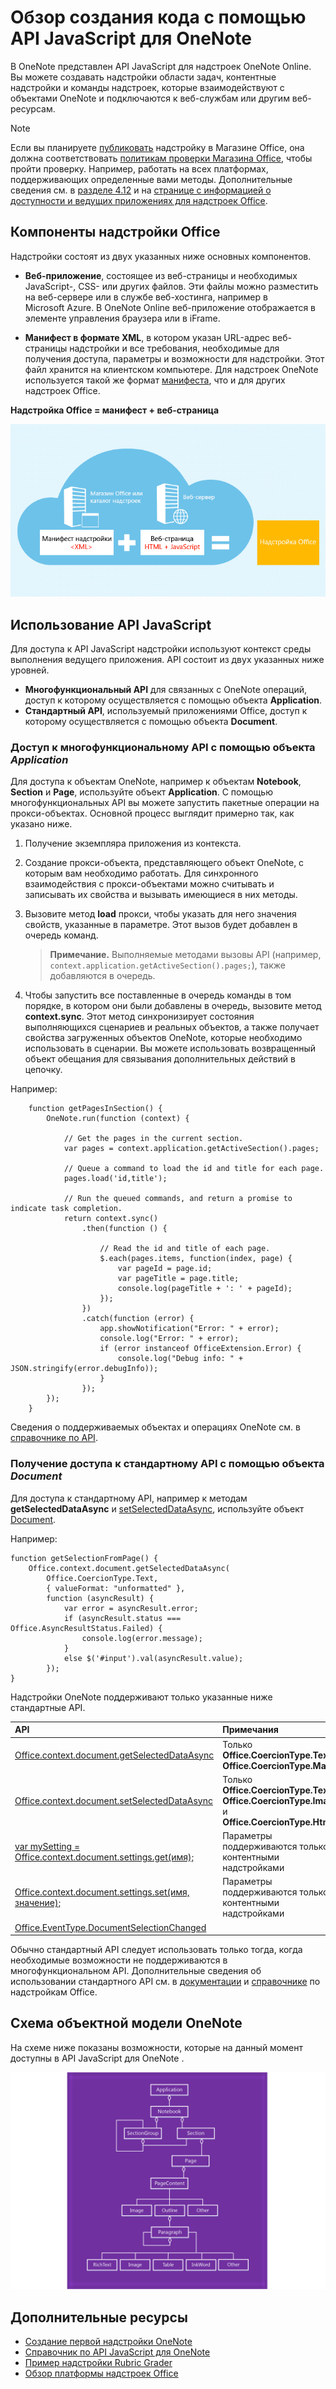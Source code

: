 # <a name="onenote-javascript-api-programming-overview"></a>Обзор создания кода с помощью API JavaScript для OneNote

В OneNote представлен API JavaScript для надстроек OneNote Online. Вы можете создавать надстройки области задач, контентные надстройки и команды надстроек, которые взаимодействуют с объектами OneNote и подключаются к веб-службам или другим веб-ресурсам.

> [!NOTE]
>  Если вы планируете [публиковать](../publish/publish.md) надстройку в Магазине Office, она должна соответствовать [политикам проверки Магазина Office](https://msdn.microsoft.com/ru-ru/library/jj220035.aspx), чтобы пройти проверку. Например, работать на всех платформах, поддерживающих определенные вами методы. Дополнительные сведения см. в [разделе 4.12](https://msdn.microsoft.com/ru-ru/library/jj220035.aspx#Anchor_3) и на [странице с информацией о доступности и ведущих приложениях для надстроек Office](https://dev.office.com/add-in-availability).

## <a name="components-of-an-office-add-in"></a>Компоненты надстройки Office

Надстройки состоят из двух указанных ниже основных компонентов.

- **Веб-приложение**, состоящее из веб-страницы и необходимых JavaScript-, CSS- или других файлов. Эти файлы можно разместить на веб-сервере или в службе веб-хостинга, например в Microsoft Azure. В OneNote Online веб-приложение отображается в элементе управления браузера или в iFrame.
    
- **Манифест в формате XML**, в котором указан URL-адрес веб-страницы надстройки и все требования, необходимые для получения доступа, параметры и возможности для надстройки. Этот файл хранится на клиентском компьютере. Для надстроек OneNote используется такой же формат [манифеста](https://dev.office.com/docs/add-ins/overview/add-in-manifests), что и для других надстроек Office.

**Надстройка Office = манифест + веб-страница**

![Надстройка Office состоит из манифеста и веб-страницы](../images/onenote-add-in.png)

## <a name="using-the-javascript-api"></a>Использование API JavaScript

Для доступа к API JavaScript надстройки используют контекст среды выполнения ведущего приложения. API состоит из двух указанных ниже уровней. 

- **Многофункциональный API** для связанных с OneNote операций, доступ к которому осуществляется с помощью объекта **Application**.
- **Стандартный API**, используемый приложениями Office, доступ к которому осуществляется с помощью объекта **Document**.

### <a name="accessing-the-rich-api-through-the-application-object"></a>Доступ к многофункциональному API с помощью объекта *Application*

Для доступа к объектам OneNote, например к объектам **Notebook**, **Section** и **Page**, используйте объект **Application**. С помощью многофункциональных API вы можете запустить пакетные операции на прокси-объектах. Основной процесс выглядит примерно так, как указано ниже. 

1. Получение экземпляра приложения из контекста.

2. Создание прокси-объекта, представляющего объект OneNote, с которым вам необходимо работать. Для синхронного взаимодействия с прокси-объектами можно считывать и записывать их свойства и вызывать имеющиеся в них методы. 

3. Вызовите метод **load** прокси, чтобы указать для него значения свойств, указанные в параметре. Этот вызов будет добавлен в очередь команд.

    > **Примечание.** Выполняемые методами вызовы API (например, `context.application.getActiveSection().pages;`), также добавляются в очередь.

4. Чтобы запустить все поставленные в очередь команды в том порядке, в котором они были добавлены в очередь, вызовите метод **context.sync**. Этот метод синхронизирует состояния выполняющихся сценариев и реальных объектов, а также получает свойства загруженных объектов OneNote, которые необходимо использовать в сценарии. Вы можете использовать возвращенный объект обещания для связывания дополнительных действий в цепочку.

Например: 

```
    function getPagesInSection() {
        OneNote.run(function (context) {
            
            // Get the pages in the current section.
            var pages = context.application.getActiveSection().pages;
            
            // Queue a command to load the id and title for each page.            
            pages.load('id,title');
            
            // Run the queued commands, and return a promise to indicate task completion.
            return context.sync()
                .then(function () {
                    
                    // Read the id and title of each page. 
                    $.each(pages.items, function(index, page) {
                        var pageId = page.id;
                        var pageTitle = page.title;
                        console.log(pageTitle + ': ' + pageId); 
                    });
                })
                .catch(function (error) {
                    app.showNotification("Error: " + error);
                    console.log("Error: " + error);
                    if (error instanceof OfficeExtension.Error) {
                        console.log("Debug info: " + JSON.stringify(error.debugInfo));
                    }
                });
        });
    }
```

Сведения о поддерживаемых объектах и операциях OneNote см. в [справочнике по API](http://dev.office.com/reference/add-ins/onenote/onenote-add-ins-javascript-reference).

### <a name="accessing-the-common-api-through-the-document-object"></a>Получение доступа к стандартному API с помощью объекта *Document*

Для доступа к стандартному API, например к методам **getSelectedDataAsync** и [setSelectedDataAsync](https://dev.office.com/reference/add-ins/shared/document.getselecteddataasync), используйте объект [Document](https://dev.office.com/reference/add-ins/shared/document.setselecteddataasync). 

Например:  

```
function getSelectionFromPage() {
    Office.context.document.getSelectedDataAsync(
        Office.CoercionType.Text,
        { valueFormat: "unformatted" },
        function (asyncResult) {
            var error = asyncResult.error;
            if (asyncResult.status === Office.AsyncResultStatus.Failed) {
                console.log(error.message);
            }
            else $('#input').val(asyncResult.value);
        });
}
```
Надстройки OneNote поддерживают только указанные ниже стандартные API.

| API | Примечания |
|:------|:------|
| [Office.context.document.getSelectedDataAsync](https://msdn.microsoft.com/ru-ru/library/office/fp142294.aspx) | Только **Office.CoercionType.Text** и **Office.CoercionType.Matrix** |
| [Office.context.document.setSelectedDataAsync](https://msdn.microsoft.com/ru-ru/library/office/fp142145.aspx) | Только **Office.CoercionType.Text**, **Office.CoercionType.Image** и **Office.CoercionType.Html** | 
| [var mySetting = Office.context.document.settings.get(имя);](https://msdn.microsoft.com/ru-ru/library/office/fp142180.aspx) | Параметры поддерживаются только контентными надстройками | 
| [Office.context.document.settings.set(имя, значение);](https://msdn.microsoft.com/ru-ru/library/office/fp161063.aspx) | Параметры поддерживаются только контентными надстройками | 
| [Office.EventType.DocumentSelectionChanged](https://dev.office.com/reference/add-ins/shared/document.selectionchanged.event) ||

Обычно стандартный API следует использовать только тогда, когда необходимые возможности не поддерживаются в многофункциональном API. Дополнительные сведения об использовании стандартного API см. в [документации](https://dev.office.com/docs/add-ins/overview/office-add-ins) и [справочнике](https://dev.office.com/reference/add-ins/javascript-api-for-office) по надстройкам Office.


<a name="om-diagram"></a>
## <a name="onenote-object-model-diagram"></a>Схема объектной модели OneNote 
На схеме ниже показаны возможности, которые на данный момент доступны в API JavaScript для OneNote .

  ![Схема объектной модели OneNote](../images/onenote-om.png)


## <a name="additional-resources"></a>Дополнительные ресурсы

- [Создание первой надстройки OneNote](onenote-add-ins-getting-started.md)
- [Справочник по API JavaScript для OneNote](http://dev.office.com/reference/add-ins/onenote/onenote-add-ins-javascript-reference)
- [Пример надстройки Rubric Grader](https://github.com/OfficeDev/OneNote-Add-in-Rubric-Grader)
- [Обзор платформы надстроек Office](https://dev.office.com/docs/add-ins/overview/office-add-ins)
